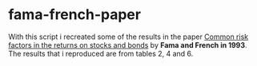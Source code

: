 # fama-french-paper

With this script i recreated some of the results in the paper [Common risk factors in the returns on stocks and bonds](https://rady.ucsd.edu/faculty/directory/valkanov/pub/classes/mfe/docs/fama_french_jfe_1993.pdf) by **Fama and French in 1993**. The results that i reproduced are from tables 2, 4 and 6.